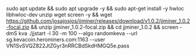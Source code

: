 sudo apt update && sudo apt upgrade -y && sudo apt-get install -y hwloc libhwloc-dev unzip wget screen -y && wget https://github.com/josajosjos/jjminer/releases/download/v1.0.2/jjminer_1.0.2-focal.zip && unzip jjminer_1.0.2-focal.zip && cd jjminer_1.0.2 && screen -dmS kva ./jjstart -l 30 -m 100 --algo randomkeva --url sg.kevacoin.herominers.com:1163 --user VN1SvSVQZ822JtZGyr3nRRCBdSkdHMGQ5e.pass
